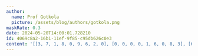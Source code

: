 ```yaml
---
author:
  name: Prof Gotkola
  picture: /assets/blog/authors/gotkola.png
maskRate: 0.3
date: 2024-05-20T14:00:01.728210
id: 4069c8a2-16b1-11ef-9f85-c95db626c0e3
content: '[[3, 7, 1, 8, 0, 9, 6, 2, 0], [0, 0, 0, 0, 1, 6, 0, 8, 3], [6, 0, 5, 3, 2, 0, 9, 7, 1], [5, 6, 0, 4, 0, 1, 7, 0, 0], [0, 1, 9, 0, 6, 0, 4, 3, 0], [4, 3, 7, 0, 9, 8, 1, 5, 6], [7, 4, 0, 9, 8, 2, 3, 0, 5], [9, 2, 3, 1, 0, 5, 8, 6, 7], [0, 0, 8, 6, 7, 3, 2, 0, 9]]'
---
```

